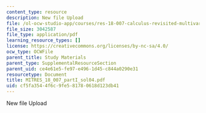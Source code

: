 ```yaml
---
content_type: resource
description: New file Upload
file: /ol-ocw-studio-app/courses/res-18-007-calculus-revisited-multivariable-calculus-fall-2011/cf5fa3544f6c9fe581780618d123db41_MITRES_18_007_partI_sol04.pdf
file_size: 3042587
file_type: application/pdf
learning_resource_types: []
license: https://creativecommons.org/licenses/by-nc-sa/4.0/
ocw_type: OCWFile
parent_title: Study Materials
parent_type: SupplementalResourceSection
parent_uid: ce4e61e5-fe97-e496-1d45-c844a0290e31
resourcetype: Document
title: MITRES_18_007_partI_sol04.pdf
uid: cf5fa354-4f6c-9fe5-8178-0618d123db41
---
```

New file Upload